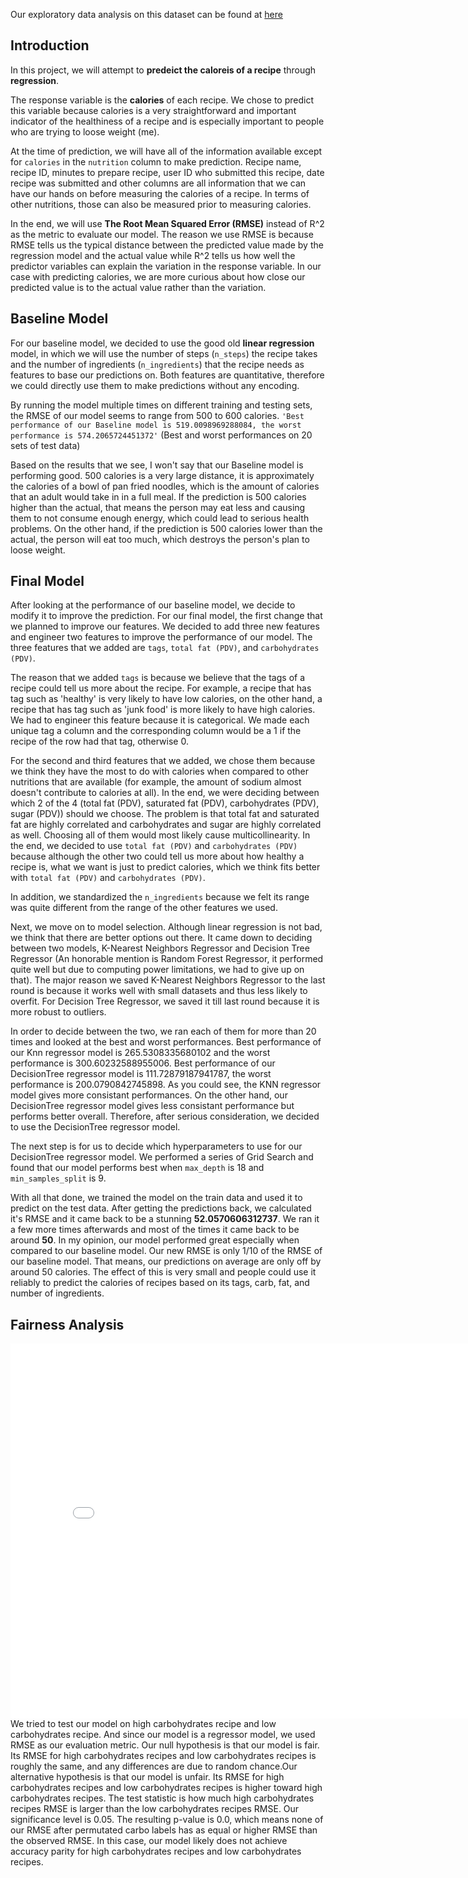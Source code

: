 <title> Further Investigation on The Recipe and Rating Dataset: Predicting Calories</title>

Our exploratory data analysis on this dataset can be found at <a href="https://diling69.github.io/General_Study_on_Food_Recipe/">here</a>

## Introduction

In this project, we will attempt to **predeict the caloreis of a recipe** through **regression**. 

The response variable is the **calories** of each recipe. We chose to predict this variable because calories is a very straightforward and important indicator of the healthiness of a recipe and is especially important to people who are trying to loose weight (me). 

At the time of prediction, we will have all of the information available except for `calories` in the `nutrition` column to make prediction. Recipe name, recipe ID, minutes to prepare recipe, user ID who submitted this recipe, date recipe was submitted and other columns are all information that we can have our hands on before measuring the calories of a recipe. In terms of other nutritions, those can also be measured prior to measuring calories. 

In the end, we will use **The Root Mean Squared Error (RMSE)** instead of R^2 as the metric to evaluate our model. The reason we use RMSE is because RMSE tells us the typical distance between the predicted value made by the regression model and the actual value while R^2 tells us how well the predictor variables can explain the variation in the response variable. In our case with predicting calories, we are more curious about how close our predicted value is to the actual value rather than the variation. 


## Baseline Model

For our baseline model, we decided to use the good old **linear regression** model, in which we will use the number of steps (`n_steps`) the recipe takes and the number of ingredients (`n_ingredients`)  that the recipe needs as features to base our predictions on. Both features are quantitative, therefore we could directly use them to make predictions without any encoding. 

By running the model multiple times on different training and testing sets, the RMSE of our model seems to range from 500 to 600 calories. 
`'Best performance of our Baseline model is 519.0098969288084, the worst performance is 574.2065724451372'`
(Best and worst performances on 20 sets of test data)

Based on the results that we see, I won't say that our Baseline model is performing good. 500 calories is a very large distance, it is approximately the calories of a bowl of pan fried noodles, which is the amount of calories that an adult would take in in a full meal. If the prediction is 500 calories higher than the actual, that means the person may eat less and causing them to not consume enough energy, which could lead to serious health problems. On the other hand, if the prediction is 500 calories lower than the actual, the person will eat too much, which destroys the person's plan to loose weight.


## Final Model
After looking at the performance of our baseline model, we decide to modify it to improve the prediction. For our final model, the first change that we planned to improve our features. We decided to add three new features and engineer two features to improve the performance of our model. The three features that we added are `tags`, `total fat (PDV)`, and `carbohydrates (PDV)`. 

The reason that we added `tags` is because we believe that the tags of a recipe could tell us more about the recipe. For example, a recipe that has tag such as 'healthy' is very likely to have low calories, on the other hand, a recipe that has tag such as 'junk food' is more likely to have high calories. We had to engineer this feature because it is categorical. We made each unique tag a column and the corresponding column would be a 1 if the recipe of the row had that tag, otherwise 0.

For the second and third features that we added, we chose them because we think they have the most to do with calories when compared to other nutritions that are available (for example, the amount of sodium almost doesn't contribute to calories at all). In the end, we were deciding between which 2 of the 4 (total fat (PDV), saturated fat (PDV), carbohydrates (PDV), sugar (PDV)) should we choose. The problem is that total fat and saturated fat are highly correlated and carbohydrates and sugar are highly correlated as well. Choosing all of them would most likely cause multicollinearity. In the end, we decided to use `total fat (PDV)` and `carbohydrates (PDV)` because although the other two could tell us more about how healthy a recipe is, what we want is just to predict calories, which we think fits better with `total fat (PDV)` and `carbohydrates (PDV)`. 

In addition, we standardized the `n_ingredients` because we felt its range was quite different from the range of the other features we used. 

Next, we move on to model selection. Although linear regression is not bad, we think that there are better options out there. It came down to deciding between two models, K-Nearest Neighbors Regressor and Decision Tree Regressor (An honorable mention is Random Forest Regressor, it performed quite well but due to computing power limitations, we had to give up on that). The major reason we saved K-Nearest Neighbors Regressor to the last round is because it works well with small datasets and thus less likely to overfit. For Decision Tree Regressor, we saved it till last round because it is more robust to outliers. 

In order to decide between the two, we ran each of them for more than 20 times and looked at the best and worst performances. Best performance of our Knn regressor model is 265.5308335680102 and the worst performance is 300.60232588955006. Best performance of our DecisionTree regressor model is 111.72879187941787, the worst performance is 200.0790842745898. As you could see, the KNN regressor model gives more consistant performances. On the other hand, our DecisionTree regressor model gives less consistant performance but performs better overall. Therefore, after serious consideration, we decided to use the DecisionTree regressor model. 

The next step is for us to decide which hyperparameters to use for our DecisionTree regressor model. We performed a series of Grid Search and found that our model performs best when `max_depth` is 18 and `min_samples_split` is 9. 

With all that done, we trained the model on the train data and used it to predict on the test data. After getting the predictions back, we calculated it's RMSE and it came back to be a stunning **52.0570606312737**. We ran it a few more times afterwards and most of the times it came back to be around **50**. In my opinion, our model performed great especially when compared to our baseline model. Our new RMSE is only 1/10 of the RMSE of our baseline model. That means, our predictions on average are only off by around 50 calories. The effect of this is very small and people could use it reliably to predict the calories of recipes based on its tags, carb, fat, and number of ingredients. 


## Fairness Analysis
<iframe src="assets/permutation.html" width=800 height=600 frameBorder=0></iframe>
We tried to test our model on high carbohydrates recipe and low carbohydrates recipe. And since our model is a regressor model, we used RMSE as our evaluation metric. Our null hypothesis is that our model is fair. Its RMSE for high carbohydrates recipes and low carbohydrates recipes is roughly the same, and any differences are due to random chance.Our alternative hypothesis is that our model is  unfair. Its RMSE for high carbohydrates recipes and low carbohydrates recipes is higher toward high carbohydrates recipes. The test statistic is how much high carbohydrates recipes RMSE is larger than the low carbohydrates recipes RMSE. Our significance level is 0.05. The resulting p-value is 0.0, which means none of our RMSE after permutated carbo labels has as equal or higher RMSE than the observed RMSE. In this case, our model likely does not achieve accuracy parity for high carbohydrates recipes and low carbohydrates recipes.
